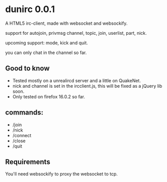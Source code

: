 dunirc 0.0.1
============

A HTML5 irc-client, made with websocket and websockify.

support for autojoin, privmsg channel, topic, join, userlist, part, nick.

upcoming support: mode, kick and quit.

you can only chat in the channel so far.

Good to know
------------
* Tested mostly on a unrealircd server and a little on QuakeNet.
* nick and channel is set in the ircclient.js, this will be fixed as a jQuery lib soon.
* Only tested on firefox 16.0.2 so far.

commands:
---------
* /join
* /nick
* /connect
* /close
* /quit

Requirements
------------
You'll need websockify to proxy the websocket to tcp.
